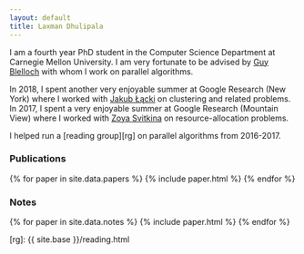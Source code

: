 ```yaml
---
layout: default
title: Laxman Dhulipala
---
```


<!-- ![Laxman]({{ site.base }}/laxman.jpg){:class="img-responsive"} -->

I am a fourth year PhD student in the Computer Science Department at Carnegie Mellon University. I am very fortunate to be advised by [Guy Blelloch][guy] with whom I work on parallel algorithms.

In 2018, I spent another very enjoyable summer at Google Research (New York) where I worked with [Jakub Łącki][kuba] on clustering and related problems.
In 2017, I spent a very enjoyable summer at Google Research (Mountain View) where I worked with [Zoya Svitkina][zoya] on resource-allocation problems.

I helped run a [reading group][rg] on parallel algorithms from 2016-2017.

### Publications

{% for paper in site.data.papers %}
  {% include paper.html %}
{% endfor %}

### Notes

{% for paper in site.data.notes %}
  {% include paper.html %}
{% endfor %}

[guy]: http://www.cs.cmu.edu/~guyb/
[kuba]: https://ai.google/research/people/105517
[zoya]: https://sites.google.com/site/zoyasvitkina/
[rg]: {{ site.base }}/reading.html

